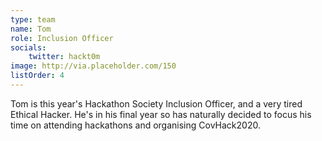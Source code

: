 ```yaml
---
type: team
name: Tom
role: Inclusion Officer
socials:
    twitter: hackt0m
image: http://via.placeholder.com/150
listOrder: 4
---
```


Tom is this year's Hackathon Society Inclusion Officer, and a very tired
Ethical Hacker. He's in his final year so has naturally decided to focus his
time on attending hackathons and organising CovHack2020.
